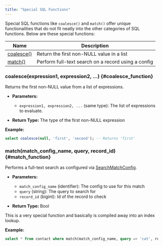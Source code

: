 ```yaml
---
title: "Special SQL Functions"
---
```


Special SQL functions like `coalesce()` and `match()` offer unique functionalities that do not fit neatly into the other categories of SQL functions. Below are these special functions:

| Name                             | Description                                         |
|----------------------------------|-----------------------------------------------------|
| [coalesce()](#coalesce_function) | Return the first non-NULL value in a list           |
| [match()](#match_function)       | Perform full-text search on a record using a config |

### coalesce(expression1, expression2, ...) {#coalesce_function}

Returns the first non-NULL value from a list of expressions.

- **Parameters:**
  - `expression1, expression2, ...` (same type): The list of expressions to evaluate.

- **Return Type:** The type of the first non-NULL expression

**Example:**

```sql
select coalesce(null, 'first', 'second'); -- Returns 'first'
```

### match(match_config_name, query, record_id) {#match_function}

Performs a full-text search as configured via [SearchMatchConfig](/reference/boost/interfaces/yom.SearchMatchConfig).

- **Parameters:**
  - `match_config_name` (identifier): The config to use for this match
  - `query` (string): The query to search for
  - `record_id` (bigint): Id of the record to check

- **Return Type:** Bool

This is a very special function and basically is compiled away into an index lookup.

**Example:**

```sql
select * from contact where match(match_config_name, query => 'cat', record_id => id)
```